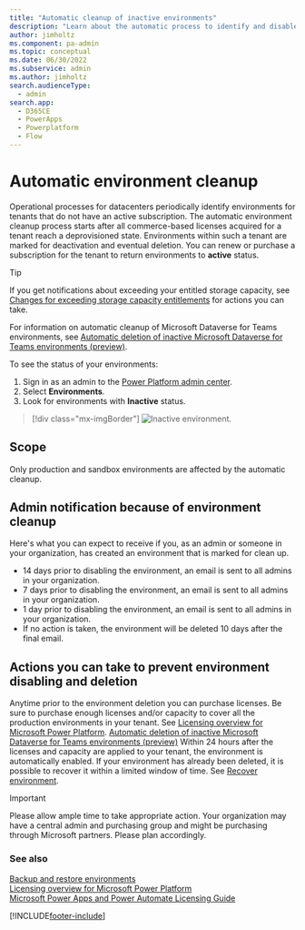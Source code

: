 ```yaml
---
title: "Automatic cleanup of inactive environments"
description: "Learn about the automatic process to identify and disable environments with an inactive subscription, and the actions you can take to prevent deletion."
author: jimholtz
ms.component: pa-admin
ms.topic: conceptual
ms.date: 06/30/2022
ms.subservice: admin
ms.author: jimholtz 
search.audienceType: 
  - admin
search.app:
  - D365CE
  - PowerApps
  - Powerplatform
  - Flow
---
```

# Automatic environment cleanup

Operational processes for datacenters periodically identify environments for tenants that do not have an active subscription. The automatic environment cleanup process starts after all commerce-based licenses acquired for a tenant reach a deprovisioned state. Environments within such a tenant are marked for deactivation and eventual deletion. You can renew or purchase a subscription for the tenant to return environments to **active** status.

> [!TIP]
> If you get notifications about exceeding your entitled storage capacity, see [Changes for exceeding storage capacity entitlements](capacity-storage.md#changes-for-exceeding-storage-capacity-entitlements) for actions you can take. 
> 
> For information on automatic cleanup of Microsoft Dataverse for Teams environments, see [Automatic deletion of inactive Microsoft Dataverse for Teams environments (preview)](inactive-teams-environment.md).

To see the status of your environments:

1. Sign in as an admin to the [Power Platform admin center](https://admin.powerplatform.microsoft.com/).
2. Select **Environments**.
3. Look for environments with **Inactive** status.

> [!div class="mx-imgBorder"] 
> ![Inactive environment.](media/inactive-environment.png "Inactive environment")

## Scope

Only production and sandbox environments are affected by the automatic cleanup.

## Admin notification because of environment cleanup 

Here's what you can expect to receive if you, as an admin or someone in your organization, has created an environment that is marked for clean up. 

- 14 days prior to disabling the environment, an email is sent to all admins in your organization.
- 7 days prior to disabling the environment, an email is sent to all admins in your organization.
- 1 day prior to disabling the environment, an email is sent to all admins in your organization.
- If no action is taken, the environment will be deleted 10 days after the final email.

## Actions you can take to prevent environment disabling and deletion

Anytime prior to the environment deletion you can purchase licenses. Be sure to purchase enough licenses and/or capacity to cover all the production environments in your tenant. See [Licensing overview for Microsoft Power Platform](pricing-billing-skus.md).
[Automatic deletion of inactive Microsoft Dataverse for Teams environments (preview)](inactive-teams-environment.md)
Within 24 hours after the licenses and capacity are applied to your tenant, the environment is automatically enabled. If your environment has already been deleted, it is possible to recover it within a limited window of time. See [Recover environment](recover-environment.md).

> [!IMPORTANT] 
> Please allow ample time to take appropriate action. Your organization may have a central admin and purchasing group and might be purchasing through Microsoft partners. Please plan accordingly. 

### See also
[Backup and restore environments](backup-restore-environments.md) <br />
[Licensing overview for Microsoft Power Platform](pricing-billing-skus.md)<br />
[Microsoft Power Apps and Power Automate Licensing Guide](https://go.microsoft.com/fwlink/?linkid=2085130)


[!INCLUDE[footer-include](../includes/footer-banner.md)]
